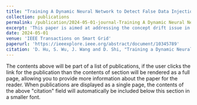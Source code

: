 ```yaml
---
title: "Training A Dynamic Neural Network to Detect False Data Injection Attacks Under Multiple Unforeseen Operating Conditions"
collection: publications
permalink: /publication/2024-05-01-journal-Training A Dynamic Neural Network to Detect False Data Injection Attacks Under Multiple Unforeseen Operating Conditions.md
excerpt: 'This paper is aimed at addressing the concept drift issue in power system measurements data while detecting FDIAs. It proposes an online self-adptive mechanism to accmodate the traditional attack detection model to unforeseen system operating points.'
date: 2024-05-01
venue: 'IEEE Transactions on Smart Grid'
paperurl: 'https://ieeexplore.ieee.org/abstract/document/10345789'
citation: 'D. Hu, S. Wu, J. Wang and D. Shi, "Training a Dynamic Neural Network to Detect False Data Injection Attacks Under Multiple Unforeseen Operating Conditions," in IEEE Transactions on Smart Grid, vol. 15, no. 3, pp. 3248-3261, May 2024, doi: 10.1109/TSG.2023.3339975.'
---
```


The contents above will be part of a list of publications, if the user clicks the link for the publication than the contents of section will be rendered as a full page, allowing you to provide more information about the paper for the reader. When publications are displayed as a single page, the contents of the above "citation" field will automatically be included below this section in a smaller font.
